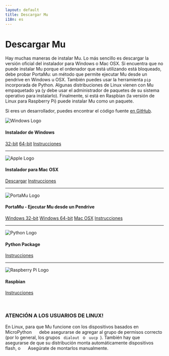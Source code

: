 ```yaml
---
layout: default
title: Descargar Mu
i18n: es
---
```


# Descargar Mu

Hay muchas maneras de instalar Mu. Lo más sencillo es descargar la versión oficial
del instalador para Windows o Mac OSX. Si encuentra que no puede instalar Mu porque el
ordenador que está utilizando está bloqueado, debe probar PortaMu: un método que permite
ejecutar Mu desde un pendrive en Windows u OSX. También puedes usar la
herramienta `pip` incorporada de Python. Algunas distribuciones de Linux vienen con Mu empaquetado
ya (y debe usar el administrador de paquetes de su sistema operativo para instalarlo). Finalmente,
si está en Raspbian (la versión de Linux para Raspberry Pi) puede instalar Mu como un paquete.

Si eres un desarrollador, puedes encontrar el código fuente
[en GitHub](https://github.com/mu-editor/mu).

<div class="media">
  <div class="media-left">
    <img src="/img/windows_logo.png" alt="Windows Logo" class="media-object">
  </div>
  <div class="media-body">
    <h4 class="media-heading">Instalador de Windows</h4>
    <p><a href="https://github.com/mu-editor/mu/releases/download/1.0.1/mu-editor_1.0.1_win32.exe" class="btn btn-primary" role="button">32-bit</a>
    <a href="https://github.com/mu-editor/mu/releases/download/1.0.1/mu-editor_1.0.1_win64.exe" class="btn btn-primary" role="button">64-bit</a>
    <a href="/en/howto/install_windows" class="btn btn-default" role="button">Instrucciones</a></p>
  </div>
</div>

<hr/>

<div class="media">
  <div class="media-left">
    <img src="/img/apple_logo.png" alt="Apple Logo" class="media-object">
  </div>
  <div class="media-body">
    <h4 class="media-heading">Instalador para Mac OSX</h4>
    <p><a href="https://github.com/mu-editor/mu/releases/download/1.0.1/mu-editor_1.0.1_osx.dmg" class="btn btn-primary" role="button">Descargar</a>
    <a href="/en/howto/install_macos" class="btn btn-default" role="button">Instrucciones</a></p>
  </div>
</div>

<hr/>

<div class="media">
  <div class="media-left">
    <img src="/img/portamu.png" alt="PortaMu Logo" class="media-object">
  </div>
  <div class="media-body">
    <h4 class="media-heading">PortaMu - Ejecutar Mu desde un Pendrive</h4>
    <p><a href="https://github.com/mu-editor/mu/releases/download/1.0.1/portamu_1.0.1_win32.zip" class="btn btn-primary" role="button">Windows 32-bit</a>
    <a href="https://github.com/mu-editor/mu/releases/download/1.0.1/portamu_1.0.1_win64.zip" class="btn btn-primary" role="button">Windows 64-bit</a>
    <a href="https://github.com/mu-editor/mu/releases/download/1.0.1/mu-editor_1.0.1_osx.dmg" class="btn btn-primary" role="button">Mac OSX</a>
    <a href="/en/howto/use_portamu" class="btn btn-default" role="button">Instrucciones</a></p>
  </div>
</div>

<hr/>

<div class="media">
  <div class="media-left">
    <img src="/img/python_logo.png" alt="Python Logo" class="media-object">
  </div>
  <div class="media-body">
    <h4 class="media-heading">Python Package</h4>
        <p><a href="/en/howto/install_with_python" class="btn btn-default" role="button">Instrucciones</a></p>
  </div>
</div>

<hr/>

<div class="media">
  <div class="media-left">
    <img src="/img/rpi_logo.png" alt="Raspberry Pi Logo" class="media-object">
  </div>
  <div class="media-body">
    <h4 class="media-heading">Raspbian</h4>
        <p><a href="/en/howto/install_raspberry_pi" class="btn btn-default" role="button">Instrucciones</a></p>
  </div>
</div>

<br/>

<div class="panel panel-danger">
    <div class="panel-heading"><h3 class="panel-title">ATENCIÓN A LOS USUARIOS DE LINUX!</h3></div>
    <div class="panel-body">
    <p>En Linux, para que Mu funcione con los dispositivos basados en MicroPython
     debe asegurarse de agregar al grupo de permisos correcto (por lo general,
     los grupos <code> dialout </code> o <code> uucp </code>). También hay que
     asegurarse de que su distribución monta automáticamente dispositivos flash, o
     Asegúrate de montarlos manualmente.</p>
    </div>
</div>
